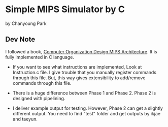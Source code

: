 # Simple MIPS Simulator by C
by Chanyoung Park

## Dev Note
I followed a book, [Computer Organization Design MIPS Architecture](https://www.amazon.com/Computer-Organization-Design-MIPS-Architecture/dp/0124077269). It is fully implemented in C language.


* If you want to see what instructions are implemented, Look at Instruction.c file. I give trouble that you manually register commands through this file. But, this way gives extensibility to add/remove commands through this file. 

* There is a huge difference between Phase 1 and Phase 2. Phase 2 is designed with pipelining.

* I deliver example output for testing. However, Phase 2 can get a slightly different output. You need to find "test" folder and get outputs by ikjae and taeyun.